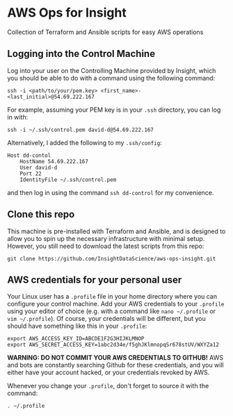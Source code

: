 # AWS Ops for Insight
Collection of Terraform and Ansible scripts for easy AWS operations

## Logging into the Control Machine
Log into your user on the Controlling Machine provided by Insight, which you should be able to do with a command using the following command: 

    ssh -i <path/to/your/pem.key> <first_name>-<last_initial>@54.69.222.167
    
For example, assuming your PEM key is in your `.ssh` directory, you can log in with:

    ssh -i ~/.ssh/control.pem david-d@54.69.222.167

Alternatively, I added the following to my `.ssh/config`:

    Host dd-contol
        HostName 54.69.222.167
        User david-d
        Port 22
        IdentityFile ~/.ssh/control.pem
        
and then log in using the command `ssh dd-control` for my convenience.

## Clone this repo

This machine is pre-installed with Terraform and Ansible, and is designed to allow you to spin up the necessary infrastructure with minimal setup. However, you still need to download the latest scripts from this repo:

    git clone https://github.com/InsightDataScience/aws-ops-insight.git

## AWS credentials for your personal user
Your Linux user has a `.profile` file in your home directory where you can configure your control machine. Add your AWS credentials to your `.profile` using your editor of choice (e.g. with a command like `nano ~/.profile` or `vim ~/.profile`). Of course, your credentials will be different, but you should have something like this in your `.profile`:

    export AWS_ACCESS_KEY_ID=ABCDE1F2G3HIJKLMNOP  
    export AWS_SECRET_ACCESS_KEY=1abc2d34e/f5ghJKlmnopqSr678stUV/WXYZa12

**WARNING: DO NOT COMMIT YOUR AWS CREDENTIALS TO GITHUB!** AWS and bots are constantly searching Github for these credentials, and you will either have your account hacked, or your credentials revoked by AWS.

Whenever you change your `.profile`, don't forget to source it with the command:

    . ~/.profile
    

